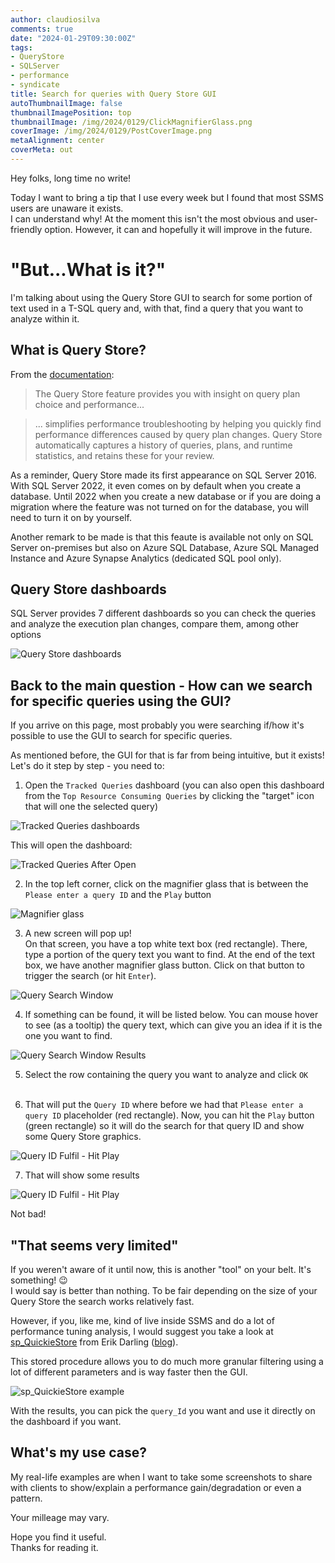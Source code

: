 ```yaml
---
author: claudiosilva
comments: true
date: "2024-01-29T09:30:00Z"
tags:
- QueryStore
- SQLServer
- performance
- syndicate
title: Search for queries with Query Store GUI
autoThumbnailImage: false
thumbnailImagePosition: top
thumbnailImage: /img/2024/0129/ClickMagnifierGlass.png
coverImage: /img/2024/0129/PostCoverImage.png
metaAlignment: center
coverMeta: out
---
```


Hey folks, long time no write!

Today I want to bring a tip that I use every week but I found that most SSMS users are unaware it exists.  
I can understand why! At the moment this isn't the most obvious and user-friendly option. However, it can and hopefully it will improve in the future.

# "But...What is it?"

I'm talking about using the Query Store GUI to search for some portion of text used in a T-SQL query and, with that, find a query that you want to analyze within it.

## What is Query Store?

From the [documentation](https://learn.microsoft.com/en-us/sql/relational-databases/performance/monitoring-performance-by-using-the-query-store):
> The Query Store feature provides you with insight on query plan choice and performance...  

> ... simplifies performance troubleshooting by helping you quickly find performance differences caused by query plan changes. Query Store automatically captures a history of queries, plans, and runtime statistics, and retains these for your review.

As a reminder, Query Store made its first appearance on SQL Server 2016. With SQL Server 2022, it even comes on by default when you create a database. Until 2022 when you create a new database or if you are doing a migration where the feature was not turned on for the database, you will need to turn it on by yourself.

Another remark to be made is that this feaute is available not only on SQL Server on-premises but also on Azure SQL Database, Azure SQL Managed Instance and Azure Synapse Analytics (dedicated SQL pool only).

## Query Store dashboards
SQL Server provides 7 different dashboards so you can check the queries and analyze the execution plan changes, compare them, among other options

![Query Store dashboards](/img/2024/0129/QueryStoreDashboards.png)

## Back to the main question - How can we search for specific queries using the GUI?
If you arrive on this page, most probably you were searching if/how it's possible to use the GUI to search for specific queries.

As mentioned before, the GUI for that is far from being intuitive, but it exists!  
Let's do it step by step - you need to:

1. Open the `Tracked Queries` dashboard (you can also open this dashboard from the `Top Resource Consuming Queries` by clicking the "target" icon that will one the selected query)

![Tracked Queries dashboards](/img/2024/0129/TrackedQueriesDashboard.png)

This will open the dashboard:

![Tracked Queries After Open](/img/2024/0129/TrackedQueriesAfterOpen.png)
&nbsp;
  
2. In the top left corner, click on the magnifier glass that is between the `Please enter a query ID` and the `Play` button

![Magnifier glass](/img/2024/0129/ClickMagnifierGlass.png)
&nbsp;

3. A new screen will pop up!  
On that screen, you have a top white text box (red rectangle). There, type a portion of the query text you want to find. At the end of the text box, we have another magnifier glass button. Click on that button to trigger the search (or hit `Enter`).

![Query Search Window](/img/2024/0129/QuerySearchWindow.png)
&nbsp;

4. If something can be found, it will be listed below. You can mouse hover to see (as a tooltip) the query text, which can give you an idea if it is the one you want to find.

![Query Search Window Results](/img/2024/0129/QuerySearchWindowResults.png)
&nbsp;

5. Select the row containing the query you want to analyze and click `OK`  
&nbsp;

6. That will put the `Query ID` where before we had that `Please enter a query ID` placeholder (red rectangle). Now, you can hit the `Play` button (green rectangle) so it will do the search for that query ID and show some Query Store graphics.

![Query ID Fulfil - Hit Play](/img/2024/0129/QueryIdFufilHitPlay.png)
&nbsp;

7. That will show some results

![Query ID Fulfil - Hit Play](/img/2024/0129/ResultAfterHitPlay.png)

Not bad!

## "That seems very limited"
If you weren't aware of it until now, this is another "tool" on your belt. It's something! 😉  
I would say is better than nothing. 
To be fair depending on the size of your Query Store the search works relatively fast.

However, if you, like me, kind of live inside SSMS and do a lot of performance tuning analysis, I would suggest you take a look at [sp_QuickieStore](https://github.com/erikdarlingdata/DarlingData/tree/main/sp_QuickieStore) from Erik Darling ([blog](https://erikdarling.com/blog/)).

This stored procedure allows you to do much more granular filtering using a lot of different parameters and is way faster then the GUI. 

![sp_QuickieStore example](/img/2024/0129/sp_QuickieStoreSearch.png)

With the results, you can pick the `query_Id` you want and use it directly on the dashboard if you want.

## What's my use case?
My real-life examples are when I want to take some screenshots to share with clients to show/explain a performance gain/degradation or even a pattern.

Your milleage may vary.  


Hope you find it useful.  
Thanks for reading it.